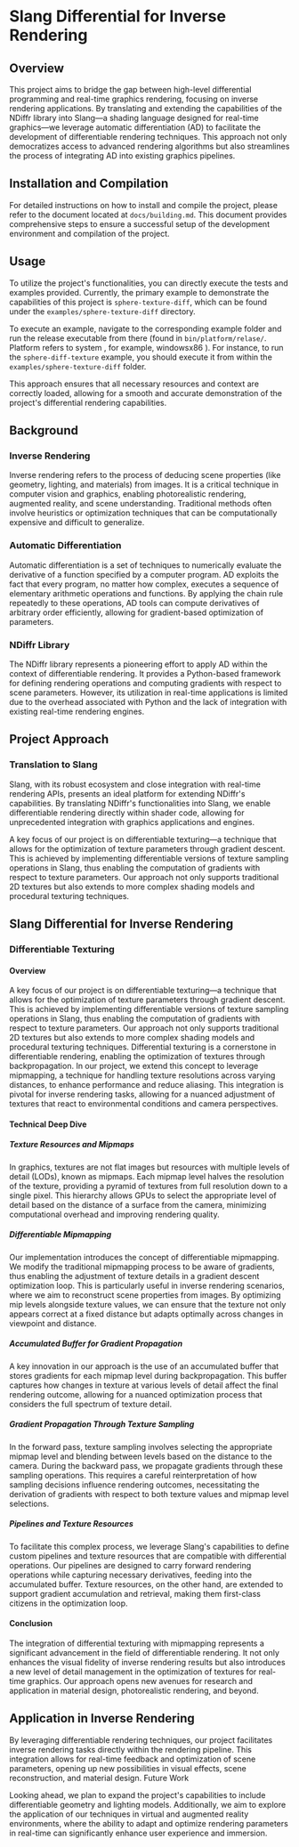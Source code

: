 # Slang Differential for Inverse Rendering
## Overview

This project aims to bridge the gap between high-level differential programming and real-time graphics rendering, focusing on inverse rendering applications. By translating and extending the capabilities of the NDiffr library into Slang—a shading language designed for real-time graphics—we leverage automatic differentiation (AD) to facilitate the development of differentiable rendering techniques. This approach not only democratizes access to advanced rendering algorithms but also streamlines the process of integrating AD into existing graphics pipelines.

## Installation and Compilation

For detailed instructions on how to install and compile the project, please refer to the document located at `docs/building.md`. This document provides comprehensive steps to ensure a successful setup of the development environment and compilation of the project.

## Usage

To utilize the project's functionalities, you can directly execute the tests and examples provided. Currently, the primary example to demonstrate the capabilities of this project is `sphere-texture-diff`, which can be found under the `examples/sphere-texture-diff` directory.

To execute an example, navigate to the corresponding example folder and run the release executable from there (found in  `bin/platform/relase/`. Platform refers to system , for example, windowsx86 ). For instance, to run the `sphere-diff-texture` example, you should execute it from within the `examples/sphere-texture-diff` folder.

This approach ensures that all necessary resources and context are correctly loaded, allowing for a smooth and accurate demonstration of the project's differential rendering capabilities.

## Background

### Inverse Rendering

Inverse rendering refers to the process of deducing scene properties (like geometry, lighting, and materials) from images. It is a critical technique in computer vision and graphics, enabling photorealistic rendering, augmented reality, and scene understanding. Traditional methods often involve heuristics or optimization techniques that can be computationally expensive and difficult to generalize.

### Automatic Differentiation

Automatic differentiation is a set of techniques to numerically evaluate the derivative of a function specified by a computer program. AD exploits the fact that every program, no matter how complex, executes a sequence of elementary arithmetic operations and functions. By applying the chain rule repeatedly to these operations, AD tools can compute derivatives of arbitrary order efficiently, allowing for gradient-based optimization of parameters.

### NDiffr Library

The NDiffr library represents a pioneering effort to apply AD within the context of differentiable rendering. It provides a Python-based framework for defining rendering operations and computing gradients with respect to scene parameters. However, its utilization in real-time applications is limited due to the overhead associated with Python and the lack of integration with existing real-time rendering engines.

## Project Approach

### Translation to Slang

Slang, with its robust ecosystem and close integration with real-time rendering APIs, presents an ideal platform for extending NDiffr's capabilities. By translating NDiffr's functionalities into Slang, we enable differentiable rendering directly within shader code, allowing for unprecedented integration with graphics applications and engines.

A key focus of our project is on differentiable texturing—a technique that allows for the optimization of texture parameters through gradient descent. This is achieved by implementing differentiable versions of texture sampling operations in Slang, thus enabling the computation of gradients with respect to texture parameters. Our approach not only supports traditional 2D textures but also extends to more complex shading models and procedural texturing techniques.


## Slang Differential for Inverse Rendering

### Differentiable Texturing

#### Overview

A key focus of our project is on differentiable texturing—a technique that allows for the optimization of texture parameters through gradient descent. This is achieved by implementing differentiable versions of texture sampling operations in Slang, thus enabling the computation of gradients with respect to texture parameters. Our approach not only supports traditional 2D textures but also extends to more complex shading models and procedural texturing techniques.
Differential texturing is a cornerstone in differentiable rendering, enabling the optimization of textures through backpropagation. In our project, we extend this concept to leverage mipmapping, a technique for handling texture resolutions across varying distances, to enhance performance and reduce aliasing. This integration is pivotal for inverse rendering tasks, allowing for a nuanced adjustment of textures that react to environmental conditions and camera perspectives.

#### Technical Deep Dive

##### Texture Resources and Mipmaps
In graphics, textures are not flat images but resources with multiple levels of detail (LODs), known as mipmaps. Each mipmap level halves the resolution of the texture, providing a pyramid of textures from full resolution down to a single pixel. This hierarchy allows GPUs to select the appropriate level of detail based on the distance of a surface from the camera, minimizing computational overhead and improving rendering quality.

##### Differentiable Mipmapping
Our implementation introduces the concept of differentiable mipmapping. We modify the traditional mipmapping process to be aware of gradients, thus enabling the adjustment of texture details in a gradient descent optimization loop. This is particularly useful in inverse rendering scenarios, where we aim to reconstruct scene properties from images. By optimizing mip levels alongside texture values, we can ensure that the texture not only appears correct at a fixed distance but adapts optimally across changes in viewpoint and distance.

##### Accumulated Buffer for Gradient Propagation
A key innovation in our approach is the use of an accumulated buffer that stores gradients for each mipmap level during backpropagation. This buffer captures how changes in texture at various levels of detail affect the final rendering outcome, allowing for a nuanced optimization process that considers the full spectrum of texture detail.

##### Gradient Propagation Through Texture Sampling
In the forward pass, texture sampling involves selecting the appropriate mipmap level and blending between levels based on the distance to the camera. During the backward pass, we propagate gradients through these sampling operations. This requires a careful reinterpretation of how sampling decisions influence rendering outcomes, necessitating the derivation of gradients with respect to both texture values and mipmap level selections.

##### Pipelines and Texture Resources
To facilitate this complex process, we leverage Slang's capabilities to define custom pipelines and texture resources that are compatible with differential operations. Our pipelines are designed to carry forward rendering operations while capturing necessary derivatives, feeding into the accumulated buffer. Texture resources, on the other hand, are extended to support gradient accumulation and retrieval, making them first-class citizens in the optimization loop.

#### Conclusion
The integration of differential texturing with mipmapping represents a significant advancement in the field of differentiable rendering. It not only enhances the visual fidelity of inverse rendering results but also introduces a new level of detail management in the optimization of textures for real-time graphics. Our approach opens new avenues for research and application in material design, photorealistic rendering, and beyond.



## Application in Inverse Rendering

By leveraging differentiable rendering techniques, our project facilitates inverse rendering tasks directly within the rendering pipeline. This integration allows for real-time feedback and optimization of scene parameters, opening up new possibilities in visual effects, scene reconstruction, and material design.
Future Work

Looking ahead, we plan to expand the project's capabilities to include differentiable geometry and lighting models. Additionally, we aim to explore the application of our techniques in virtual and augmented reality environments, where the ability to adapt and optimize rendering parameters in real-time can significantly enhance user experience and immersion.





